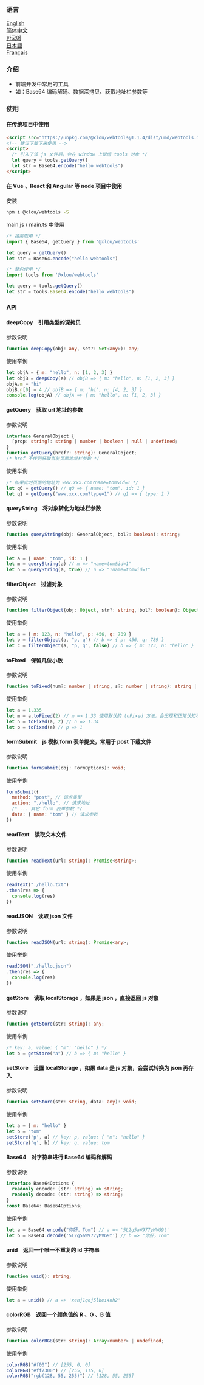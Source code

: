 ### 语言

[English](https://github.com/omlou/webtools#readme)  
[简体中文](https://github.com/omlou/webtools/blob/master/public/markdowns/readme-zh.md)  
[한국어](https://github.com/omlou/webtools/blob/master/public/markdowns/readme-ko.md)  
[日本語](https://github.com/omlou/webtools/blob/master/public/markdowns/readme-ja.md)  
[Français](https://github.com/omlou/webtools/blob/master/public/markdowns/readme-fr.md)  

### 介绍

* 前端开发中常用的工具
* 如：Base64 编码解码、数据深拷贝、获取地址栏参数等

### 使用

#### 在传统项目中使用

```html
<script src="https://unpkg.com/@xlou/webtools@1.1.4/dist/umd/webtools.min.js"></script>
<!-- 建议下载下来使用 -->
<script>
  /* 引入了该 js 文件后，会在 window 上赋值 tools 对象 */
  let query = tools.getQuery()
  let str = Base64.encode("hello webtools")
</script>
```

#### 在 Vue 、React 和 Angular 等 node 项目中使用

安装

``` bash
npm i @xlou/webtools -S
```

main.js / main.ts 中使用

``` javascript
/* 按需取用 */
import { Base64, getQuery } from '@xlou/webtools'

let query = getQuery()
let str = Base64.encode("hello webtools")

/* 整包使用 */
import tools from '@xlou/webtools'

let query = tools.getQuery()
let str = tools.Base64.encode("hello webtools")
```

### API

#### deepCopy &ensp; 引用类型的深拷贝

参数说明

```typescript
function deepCopy(obj: any, set?: Set<any>): any;
```

使用举例

``` javascript
let objA = { m: "hello", n: [1, 2, 3] }
let objB = deepCopy(a) // objB => { m: "hello", n: [1, 2, 3] }
objA.m = "hi"
objB.n[0] = 4 // objB => { m: "hi", n: [4, 2, 3] }
console.log(objA) // objA => { m: "hello", n: [1, 2, 3] }
```

#### getQuery &ensp; 获取 url 地址的参数

参数说明

``` typescript
interface GeneralObject {
  [prop: string]: string | number | boolean | null | undefined;
}
function getQuery(href?: string): GeneralObject;
/* href 不传则获取当前页面地址栏参数 */
```

使用举例

``` javascript
/* 如果此时页面的地址为 www.xxx.com?name=tom&id=1 */
let q0 = getQuery() // q0 => { name: "tom", id: 1 }
let q1 = getQuery("www.xxx.com?type=1") // q1 => { type: 1 }
```

#### queryString &ensp; 将对象转化为地址栏参数

参数说明

``` typescript
function queryString(obj: GeneralObject, bol?: boolean): string;
```

使用举例

``` javascript
let a = { name: "tom", id: 1 }
let m = queryString(a) // m => "name=tom&id=1"
let n = queryString(a, true) // n => "?name=tom&id=1"
```

#### filterObject &ensp; 过滤对象

参数说明

``` typescript
function filterObject(obj: Object, str?: string, bol?: boolean): Object;
```

使用举例

``` javascript
let a = { m: 123, n: "hello", p: 456, q: 789 }
let b = filterObject(a, "p, q") // b => { p: 456, q: 789 }
let c = filterObject(a, "p, q", false) // b => { m: 123, n: "hello" }
```

#### toFixed &ensp; 保留几位小数

参数说明

``` typescript
function toFixed(num?: number | string, s?: number | string): string | undefined;
```

使用举例

``` javascript
let a = 1.335
let m = a.toFixed(2) // m => 1.33 使用默认的 toFixed 方法，会出现和正常认知不符情况
let n = toFixed(a, 2) // n => 1.34
let p = toFixed(a) // p => 1
```

#### formSubmit &ensp; js 模拟 form 表单提交，常用于 post 下载文件

参数说明

``` typescript
function formSubmit(obj: FormOptions): void;
```

使用举例

``` javascript
formSubmit({
  method: "post", // 请求类型
  action: "./hello", // 请求地址
  /* ... 其它 form 表单参数 */
  data: { name: "tom" } // 请求参数
})
```

#### readText &ensp; 读取文本文件

参数说明

``` typescript
function readText(url: string): Promise<string>;
```

使用举例

``` javascript
readText("./hello.txt")
.then(res => {
  console.log(res)
})
```

#### readJSON &ensp; 读取 json 文件

参数说明

``` typescript
function readJSON(url: string): Promise<any>;
```

使用举例

``` javascript
readJSON("./hello.json")
.then(res => {
  console.log(res)
})
```

#### getStore &ensp; 读取 localStorage ，如果是 json ，直接返回 js 对象 

参数说明

``` typescript
function getStore(str: string): any;
```

使用举例

``` javascript
/* key: a, value: { "m": "hello" } */
let b = getStore("a") // b => { m: "hello" }
```

#### setStore &ensp; 设置 localStorage ，如果 data 是 js 对象，会尝试转换为 json 再存入

参数说明

``` typescript
function setStore(str: string, data: any): void;
```

使用举例

``` javascript
let a = { m: "hello" }
let b = "tom"
setStore('p', a) // key: p, value: { "m": "hello" }
setStore('q', b) // key: q, value: tom
```

#### Base64 &ensp; 对字符串进行 Base64 编码和解码

参数说明

``` typescript
interface Base64Options {
  readonly encode: (str: string) => string;
  readonly decode: (str: string) => string;
}
const Base64: Base64Options;
```

使用举例

``` javascript
let a = Base64.encode("你好，Tom") // a => '5L2g5aW977yMVG9t'
let b = Base64.decode('5L2g5aW977yMVG9t') // b => "你好，Tom"
```

#### unid &ensp; 返回一个唯一不重复的 id 字符串

参数说明

``` typescript
function unid(): string;
```

使用举例

``` javascript
let a = unid() // a => 'xenj1qoj5lbei4nh2'
```

#### colorRGB &ensp; 返回一个颜色值的 R 、G 、B 值

参数说明

``` typescript
function colorRGB(str: string): Array<number> | undefined;
```

使用举例

``` javascript
colorRGB("#f00") // [255, 0, 0]
colorRGB("#ff7300") // [255, 115, 0]
colorRGB("rgb(128, 55, 255)") // [128, 55, 255]
```